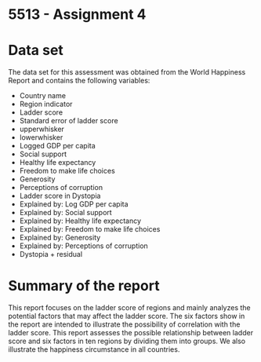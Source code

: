 # 5513 - Assignment 4

# Data set

The data set for this assessment was obtained from the World Happiness Report and contains the following variables:

- Country name
- Region indicator
- Ladder score
- Standard error of ladder score
- upperwhisker
- lowerwhisker
- Logged GDP per capita
- Social support
- Healthy life expectancy
- Freedom to make life choices
- Generosity
- Perceptions of corruption
- Ladder score in Dystopia
- Explained by: Log GDP per capita
- Explained by: Social support
- Explained by: Healthy life expectancy
- Explained by: Freedom to make life choices
- Explained by: Generosity
- Explained by: Perceptions of corruption
- Dystopia + residual

# Summary of the report

This report focuses on the ladder score of regions and mainly analyzes the potential factors that may affect the ladder score. The six factors show in the report are intended to illustrate the possibility of correlation with the ladder score. This report assesses the possible relationship between ladder score and six factors in ten regions by dividing them into groups. We also illustrate the happiness circumstance in all countries.